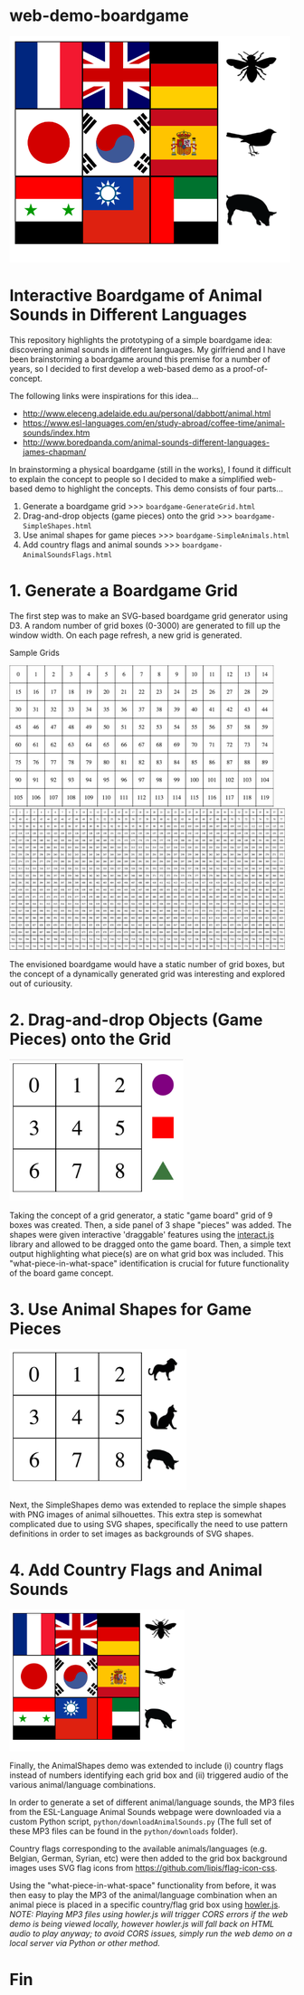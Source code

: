 # web-demo-boardgame

<img src="screenshots/screenshot_boardgame-AnimalSoundsFlags.png" height="400">

<h1>Interactive Boardgame of Animal Sounds in Different Languages</h1>

This repository highlights the prototyping of a simple boardgame idea: discovering animal sounds in different languages. My girlfriend and I have been brainstorming a boardgame around this premise for a number of years, so I decided to first develop a web-based demo as a proof-of-concept.

The following links were inspirations for this idea...
<ul>
<li><a href="http://www.eleceng.adelaide.edu.au/personal/dabbott/animal.html">http://www.eleceng.adelaide.edu.au/personal/dabbott/animal.html</a></li>
<li><a href="https://www.esl-languages.com/en/study-abroad/coffee-time/animal-sounds/index.htm">https://www.esl-languages.com/en/study-abroad/coffee-time/animal-sounds/index.htm</a></li>
<li><a href="http://www.boredpanda.com/animal-sounds-different-languages-james-chapman/">http://www.boredpanda.com/animal-sounds-different-languages-james-chapman/</a></li>
</ul>

In brainstorming a physical boardgame (still in the works), I found it difficult to explain the concept to people so I decided to make a simplified web-based demo to highlight the concepts. This demo consists of four parts...

<ol>
<li>Generate a boardgame grid >>> <code>boardgame-GenerateGrid.html</code></li>
<li>Drag-and-drop objects (game pieces) onto the grid >>> <code>boardgame-SimpleShapes.html</code></li>
<li>Use animal shapes for game pieces >>> <code>boardgame-SimpleAnimals.html</code></li>
<li>Add country flags and animal sounds >>> <code>boardgame-AnimalSoundsFlags.html</code></li>
</ol>

<h1>1. Generate a Boardgame Grid</h1>

The first step was to make an SVG-based boardgame grid generator using D3. A random number of grid boxes (0-3000) are generated to fill up the window width. On each page refresh, a new grid is generated. 

Sample Grids

<img src="screenshots/screenshot_boardgame-GenerateGrid-1.png" height="250">

<img src="screenshots/screenshot_boardgame-GenerateGrid-2.png" height="250">

The envisioned boardgame would have a static number of grid boxes, but the concept of a dynamically generated grid was interesting and explored out of curiousity. 

<h1>2. Drag-and-drop Objects (Game Pieces) onto the Grid</h1>

<img src="screenshots/screenshot_boardgame-SimpleShapes.png" height="250">

Taking the concept of a grid generator, a static "game board" grid of 9 boxes was created. Then, a side panel of 3 shape "pieces" was added. The shapes were given interactive 'draggable' features using the <a href="http://interactjs.io/">interact.js</a> library and allowed to be dragged onto the game board. Then, a simple text output highlighting what piece(s) are on what grid box was included. This "what-piece-in-what-space" identification is crucial for future functionality of the board game concept.

<h1>3. Use Animal Shapes for Game Pieces</h1>

<img src="screenshots/screenshot_boardgame-SimpleAnimals.png" height="250">

Next, the SimpleShapes demo was extended to replace the simple shapes with PNG images of animal silhouettes. This extra step is somewhat complicated due to using SVG shapes, specifically the need to use pattern definitions in order to set images as backgrounds of SVG shapes.

<h1>4. Add Country Flags and Animal Sounds</h1>

<img src="screenshots/screenshot_boardgame-AnimalSoundsFlags.png" height="250">

Finally, the AnimalShapes demo was extended to include (i) country flags instead of numbers identifying each grid box and (ii) triggered audio of the various animal/language combinations. 

In order to generate a set of different animal/language sounds, the MP3 files from the ESL-Language Animal Sounds webpage were downloaded via a custom Python script, <code>python/downloadAnimalSounds.py</code> (The full set of these MP3 files can be found in the <code>python/downloads</code> folder).

Country flags corresponding to the available animals/languages (e.g. Belgian, German, Syrian, etc) were then added to the grid box background images uses SVG flag icons from <a href="https://github.com/lipis/flag-icon-css">https://github.com/lipis/flag-icon-css</a>.

Using the "what-piece-in-what-space" functionality from before, it was then easy to play the MP3 of the animal/language combination when an animal piece is placed in a specific country/flag grid box using <a href="https://howlerjs.com/">howler.js</a>. <i>NOTE: Playing MP3 files using howler.js will trigger CORS errors if the web demo is being viewed locally, however howler.js will fall back on HTML audio to play anyway; to avoid CORS issues, simply run the web demo on a local server via Python or other method.</i>

<h1>Fin</h1>

